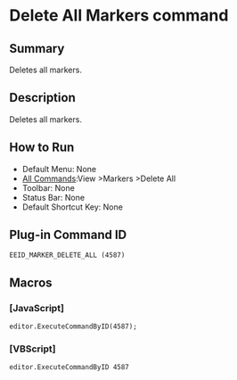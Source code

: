 # Delete All Markers command

## Summary

Deletes all markers.

## Description

Deletes all markers.

## How to Run

- Default Menu: None
- [All Commands](../tools/all_commands):View \>Markers
\>Delete All
- Toolbar: None
- Status Bar: None
- Default Shortcut Key: None

## Plug-in Command ID

```
EEID_MARKER_DELETE_ALL (4587)```

## Macros

### \[JavaScript\]

```
editor.ExecuteCommandByID(4587);
```

### \[VBScript\]

```
editor.ExecuteCommandByID 4587
```

